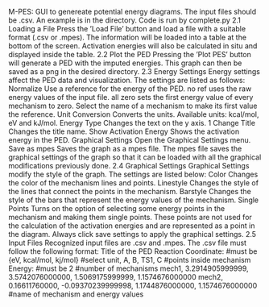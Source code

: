 M-PES:
GUI to genereate potential energy diagrams. The input files should be .csv. An example is in the directory.
Code is run by complete.py
2.1 Loading a File
Press the ’Load File’ button and load a file with a suitable format (.csv or .mpes). The
information will be loaded into a table at the bottom of the screen. Activation energies
will also be calculated in situ and displayed inside the table.
2.2 Plot the PED
Pressing the ’Plot PES’ button will generate a PED with the imputed energies. This graph
can then be saved as a png in the desired directory.
2.3 Energy Settings
Energy settings affect the PED data and visualization. The settings are listed as follows:
Normalize Use a reference for the energy of the PED. no ref uses the raw energy values
of the input file. all zero sets the first energy value of every mechanism to zero.
Select the name of a mechanism to make its first value the reference.
Unit Conversion Converts the units. Available units: kcal/mol, eV and kJ/mol.
Energy Type Changes the text on the y axis.
1
Change Title Changes the title name.
Show Activation Energy Shows the activation energy in the PED.
Graphical Settings Open the Graphical Settings menu.
Save as mpes Saves the graph as a mpes file. The mpes file saves the graphical settings
of the graph so that it can be loaded with all the graphical modifications previously
done.
2.4 Graphical Settings
Graphical Settings modify the style of the graph. The settings are listed below:
Color Changes the color of the mechanism lines and points.
Linestyle Changes the style of the lines that connect the points in the mechanism.
Barstyle Changes the style of the bars that represent the energy values of the mechanism.
Single Points Turns on the option of selecting some energy points in the mechanism
and making them single points. These points are not used for the calculation of the
activation energies and are represented as a point in the diagram.
Always click save settings to apply the graphical settings.
2.5 Input Files
Recognized input files are .csv and .mpes. The .csv file must follow the following format:
Title of the PED
Reaction Coordinate: #must be
{eV, kcal/mol, kj/mol} #select unit, A, B, TS1, C #points inside mechanism
Energy: #must be
2 #number of mechanisms
mech1, 3.2914905999999, 3.5742076000000, 1.5069175999999, 1.1574676000000
mech2, 0.16611760000, -0.09370239999998, 1.1744876000000, 1.1574676000000
#name of mechanism and energy values
